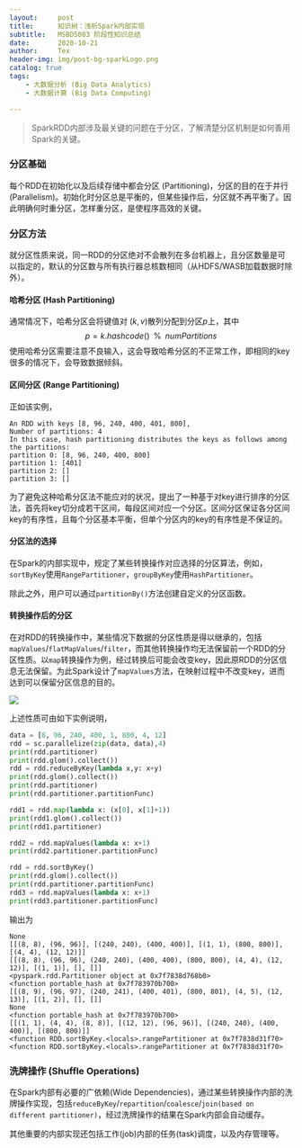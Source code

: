 ```yaml
---
layout:     post
title:      知识树：浅析Spark内部实现
subtitle:   MSBD5003 阶段性知识总结
date:       2020-10-21
author:     Tex
header-img: img/post-bg-sparkLogo.png
catalog: true
tags:
    - 大数据分析 (Big Data Analytics)
    - 大数据计算 (Big Data Computing)

---
```


>SparkRDD内部涉及最关键的问题在于分区，了解清楚分区机制是如何善用Spark的关键。

### 分区基础

每个RDD在初始化以及后续存储中都会分区 (Partitioning)，分区的目的在于并行 (Parallelism)。初始化时分区总是平衡的，但某些操作后，分区就不再平衡了。因此明确何时重分区，怎样重分区，是使程序高效的关键。

### 分区方法

就分区性质来说，同一RDD的分区绝对不会散列在多台机器上，且分区数量是可以指定的，默认的分区数与所有执行器总核数相同（从HDFS/WASB加载数据时除外）。

#### 哈希分区 (Hash Partitioning)

通常情况下，哈希分区会将键值对 $(k,v)$散列分配到分区$p$上，其中
$$
p = k.hashcode()\;\;\%\;\;numPartitions  
$$
使用哈希分区需要注意不良输入，这会导致哈希分区的不正常工作，即相同的key很多的情况下，会导致数据倾斜。

#### 区间分区 (Range Partitioning)

正如该实例，

```
An RDD with keys [8, 96, 240, 400, 401, 800], 
Number of partitions: 4
In this case, hash partitioning distributes the keys as follows among the partitions:
partition 0: [8, 96, 240, 400, 800]
partition 1: [401]
partition 2: []
partition 3: []
```

为了避免这种哈希分区法不能应对的状况，提出了一种基于对key进行排序的分区法，首先将key切分成若干区间，每段区间对应一个分区。区间分区保证各分区间key的有序性，且每个分区基本平衡，但单个分区内的key的有序性是不保证的。

#### 分区法的选择

在Spark的内部实现中，规定了某些转换操作对应选择的分区算法，例如，`sortByKey`使用`RangePartitioner`，`groupByKey`使用`HashPartitioner`。

除此之外，用户可以通过`partitionBy()`方法创建自定义的分区函数。

#### 转换操作后的分区

在对RDD的转换操作中，某些情况下数据的分区性质是得以继承的，包括`mapValues`/`flatMapValues`/`filter`，而其他转换操作均无法保留前一个RDD的分区性质。以`map`转换操作为例，经过转换后可能会改变key，因此原RDD的分区信息无法保留。为此Spark设计了`mapValues`方法，在映射过程中不改变key，进而达到可以保留分区信息的目的。

![](/home/tian/Github/edwardtex.github.io/img/post-sql-2.png)

上述性质可由如下实例说明，

```python
data = [8, 96, 240, 400, 1, 800, 4, 12]
rdd = sc.parallelize(zip(data, data),4)
print(rdd.partitioner)
print(rdd.glom().collect())
rdd = rdd.reduceByKey(lambda x,y: x+y)
print(rdd.glom().collect())
print(rdd.partitioner)
print(rdd.partitioner.partitionFunc)

rdd1 = rdd.map(lambda x: (x[0], x[1]+1))
print(rdd1.glom().collect())
print(rdd1.partitioner)

rdd2 = rdd.mapValues(lambda x: x+1)
print(rdd2.partitioner.partitionFunc)

rdd = rdd.sortByKey()
print(rdd.glom().collect())
print(rdd.partitioner.partitionFunc)
rdd3 = rdd.mapValues(lambda x: x+1)
print(rdd3.partitioner.partitionFunc)
```

输出为

```
None
[[(8, 8), (96, 96)], [(240, 240), (400, 400)], [(1, 1), (800, 800)], [(4, 4), (12, 12)]]
[[(8, 8), (96, 96), (240, 240), (400, 400), (800, 800), (4, 4), (12, 12)], [(1, 1)], [], []]
<pyspark.rdd.Partitioner object at 0x7f7838d768b0>
<function portable_hash at 0x7f783970b700>
[[(8, 9), (96, 97), (240, 241), (400, 401), (800, 801), (4, 5), (12, 13)], [(1, 2)], [], []]
None
<function portable_hash at 0x7f783970b700>
[[(1, 1), (4, 4), (8, 8)], [(12, 12), (96, 96)], [(240, 240), (400, 400)], [(800, 800)]]
<function RDD.sortByKey.<locals>.rangePartitioner at 0x7f7838d31f70>
<function RDD.sortByKey.<locals>.rangePartitioner at 0x7f7838d31f70>
```



### 洗牌操作 (Shuffle Operations)

在Spark内部有必要的广依赖(Wide Dependencies)，通过某些转换操作内部的洗牌操作实现，包括`reduceByKey`/`repartition`/`coalesce`/`join(based on different partitioner)`，经过洗牌操作的结果在Spark内部会自动缓存。

其他重要的内部实现还包括工作(job)内部的任务(task)调度，以及内存管理等。